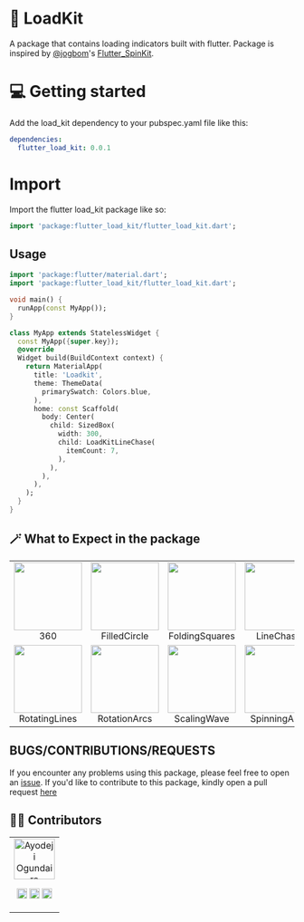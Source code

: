 
# 🧩 LoadKit
A package that contains loading indicators built with flutter. Package is inspired by [@jogbom](https://github.com/jogboms)'s [Flutter_SpinKit](https://github.com/jogboms/flutter_spinkit).

# 💻  Getting started

Add the load_kit dependency to your pubspec.yaml file like this:
```yaml
dependencies:
  flutter_load_kit: 0.0.1
```

# Import
Import the flutter load_kit package like so:
```dart
import 'package:flutter_load_kit/flutter_load_kit.dart';
```

## Usage
```dart
import 'package:flutter/material.dart';
import 'package:flutter_load_kit/flutter_load_kit.dart';

void main() {
  runApp(const MyApp());
}

class MyApp extends StatelessWidget {
  const MyApp({super.key});
  @override
  Widget build(BuildContext context) {
    return MaterialApp(
      title: 'Loadkit',
      theme: ThemeData(
        primarySwatch: Colors.blue,
      ),
      home: const Scaffold(
        body: Center(
          child: SizedBox(
            width: 300,
            child: LoadKitLineChase(
              itemCount: 7,
            ),
          ),
        ),
      ),
    );
  }
}
```

## 🪄 What to Expect in the package
<table>
  <tr>
    <td align="center">
      <img src="https://github.com/Xclusivecyborg/flutter_loadkit/blob/main/images/loadkit_360.gif" width="120px" height="120px">
      <br />
      360
    </td>
    <td align="center">
      <img src="https://github.com/Xclusivecyborg/flutter_loadkit/blob/main/images/loadkit_filled_circle.gif" width="120px" height="120px">
      <br />
      FilledCircle
    </td>
    <td align="center">
      <img src="https://github.com/Xclusivecyborg/flutter_loadkit/blob/main/images/loadkit_folding_squares.gif" width="120px" height="120px">
      <br />
      FoldingSquares
    </td>
    <td align="center">
      <img src="https://github.com/Xclusivecyborg/flutter_loadkit/blob/main/images/loadkit_line_chase.gif" width="120px" height="120px">
      <br />
      LineChase
    </td>
    <td align="center">
      <img src="https://github.com/Xclusivecyborg/flutter_loadkit/blob/main/images/loadkit_pulse_lines.gif" width="120px" height="120px">
      <br />
      PulseLines
    </td>
  </tr>
  <tr>
    <td align="center">
      <img src="https://github.com/Xclusivecyborg/flutter_loadkit/blob/main/images/loadkit_rotating_lines.gif" width="120px" height="120px">
      <br />
      RotatingLines
    </td>
    <td align="center">
      <img src="https://github.com/Xclusivecyborg/flutter_loadkit/blob/main/images/loadkit_rotation_arcs.gif" width="120px" height="120px">
      <br />
      RotationArcs
    </td>
    <td align="center">
      <img src="https://github.com/Xclusivecyborg/flutter_loadkit/blob/main/images/loadkit_scaling_wave.gif" width="120px" height="120px">
      <br />
      ScalingWave
    </td>
    <td align="center">
      <img src="https://github.com/Xclusivecyborg/flutter_loadkit/blob/main/images/loadkit_spinning_arcs.gif" width="120px" height="120px">
      <br />
      SpinningArcs
    </td>
    <td align="center">
      <img src="https://github.com/Xclusivecyborg/flutter_loadkit/blob/main/images/loadkit_water_droplet.gif" width="120px" height="120px">
      <br />
      WaterDroplet
    </td>
  </tr>
</table> 


## BUGS/CONTRIBUTIONS/REQUESTS
If you encounter any problems using this package, please feel free to open an [issue](https://github.com/Xclusivecyborg/flutter_loadkit/issues/new?template=bug_report.md).
If you'd like to contribute to this package, kindly open a pull request [here](https://github.com/Xclusivecyborg/flutter_loadkit)
 
## 👷🏽 Contributors
<table>
  <tr>
    <td align="center">
      <a href = "https://github.com/xclusivecyborg"><img src="https://avatars2.githubusercontent.com/u/6208486?s=400&u=01fab3fc9bb3d2ee799e314d3fe23c54d1deeb07&v=4" width="72" alt="Ayodeji Ogundairo" /></a>
      <p align="center">
        <a href = "https://github.com/xclusivecyborg"><img src = "https://www.iconninja.com/files/241/825/211/round-collaboration-social-github-code-circle-network-icon.svg" width="18" height = "18"/></a>
        <a href = "https://twitter.com/xclusivecyborg"><img src = "https://www.shareicon.net/download/2016/07/06/107115_media.svg" width="18" height="18"/></a>
        <a href = "https://www.linkedin.com/in/ayodeji-ogundairo-a5b4a6201/"><img src = "https://www.iconninja.com/files/863/607/751/network-linkedin-social-connection-circular-circle-media-icon.svg" width="18" height="18"/></a>
      </p>
    </td>
  </tr> 
</table>
